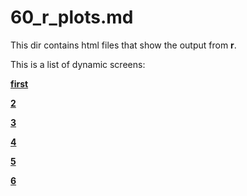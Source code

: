 

<h1>60_r_plots.md</h1>

This dir contains html files that show the output from **r**.

This is a list of dynamic screens:

[**first**](https://github.com/cashfields/TioCash/tree/main/42_gnuplot_30_30_30_GIF_ANIMATION)

[**2**](https://htmlpreview.github.io/https://github.com/cashfields/TioCash/blob/main/60_r_plots/sel_0000_color_prime_30.html)

[**3**](https://rawcdn.githack.com/cashfields/TioCash/blob/main/60_r_plots/sel_0000_color_prime_30.html)

[**4**](https://bb.githack.com/cashfields/TioCash/raw/main/60_r_plots/sel_0000_color_prime_30.html)

[**5**](https://cdn.rawgit.com/cashfields/TioCash/raw/main/60_r_plots/sel_0000_color_prime_30.html)

[**6**](http://cashfields.github.io/TioCash/raw/main/60_r_plots/sel_0000_color_prime_30.html)
